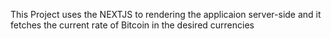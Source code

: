 This Project uses the NEXTJS to rendering the applicaion server-side and it fetches the current rate of Bitcoin in the desired currencies 